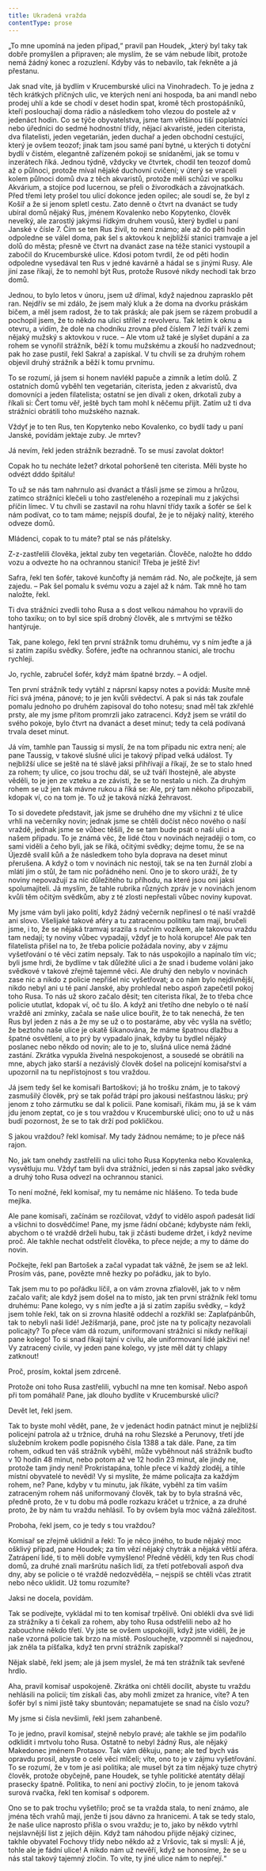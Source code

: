 ```yaml
---
title: Ukradená vražda
contentType: prose
---
```


„To mne upomíná na jeden případ,“ pravil pan Houdek, „který byl taky tak dobře promyšlen a připraven; ale myslím, že se vám nebude líbit, protože nemá žádný konec a rozuzlení. Kdyby vás to nebavilo, tak řekněte a já přestanu.

Jak snad víte, já bydlím v Krucemburské ulici na Vinohradech. To je jedna z těch krátkých příčných ulic, ve kterých není ani hospoda, ba ani mandl nebo prodej uhlí a kde se chodí v deset hodin spat, kromě těch prostopášníků, kteří poslouchají doma rádio a následkem toho vlezou do postele až v jedenáct hodin. Co se týče obyvatelstva, jsme tam většinou tiší poplatníci nebo úředníci do sedmé hodnostní třídy, nějací akvaristé, jeden citerista, dva filatelisti, jeden vegetarián, jeden duchař a jeden obchodní cestující, který je ovšem teozof; jinak tam jsou samé paní bytné, u kterých ti dotyční bydlí v čistém, elegantně zařízeném pokoji se snídaněmi, jak se tomu v inzerátech říká. Jednou týdně, vždycky ve čtvrtek, chodil ten teozof domů až o půlnoci, protože míval nějaké duchovní cvičení; v úterý se vraceli kolem půlnoci domů dva z těch akvaristů, protože měli schůzi ve spolku Akvárium, a stojíce pod lucernou, se přeli o živorodkách a závojnatkách. Před třemi lety prošel tou ulicí dokonce jeden opilec; ale soudí se, že byl z Košíř a že si jenom spletl cestu. Zato denně o čtvrt na dvanáct se tudy ubíral domů nějaký Rus, jménem Kovalenko nebo Kopytenko, člověk nevelký, ale zarostlý jakýmsi řídkým druhem vousů, který bydlel u paní Janské v čísle 7. Čím se ten Rus živil, to není známo; ale až do pěti hodin odpoledne se válel doma, pak šel s aktovkou k nejbližší stanici tramvaje a jel dolů do města; přesně ve čtvrt na dvanáct zase na téže stanici vystoupil a zabočil do Krucemburské ulice. Kdosi potom tvrdil, že od pěti hodin odpoledne vysedával ten Rus v jedné kavárně a hádal se s jinými Rusy. Ale jiní zase říkají, že to nemohl být Rus, protože Rusové nikdy nechodí tak brzo domů.

Jednou, to bylo letos v únoru, jsem už dřímal, když najednou zaprasklo pět ran. Nejdřív se mi zdálo, že jsem malý kluk a že doma na dvorku práskám bičem, a měl jsem radost, že to tak práská; ale pak jsem se rázem probudil a pochopil jsem, že to někdo na ulici střílel z revolveru. Tak letím k oknu a otevru, a vidím, že dole na chodníku zrovna před číslem 7 leží tváří k zemi nějaký mužský s aktovkou v ruce. – Ale vtom už také je slyšet dupání a za rohem se vynořil strážník, běží k tomu mužskému a zkouší ho nadzvednout; pak ho zase pustil, řekl Sakra! a zapískal. V tu chvíli se za druhým rohem objevil druhý strážník a běží k tomu prvnímu.

To se rozumí, já jsem si honem navlékl papuče a zimník a letím dolů. Z ostatních domů vyběhl ten vegetarián, citerista, jeden z akvaristů, dva domovníci a jeden filatelista; ostatní se jen dívali z oken, drkotali zuby a říkali si: Čert tomu věř, ještě bych tam mohl k něčemu přijít. Zatím už ti dva strážníci obrátili toho mužského naznak.

Vždyť je to ten Rus, ten Kopytenko nebo Kovalenko, co bydlí tady u paní Janské, povídám jektaje zuby. Je mrtev?

Já nevím, řekl jeden strážník bezradně. To se musí zavolat doktor!

Copak ho tu necháte ležet? drkotal pohoršeně ten citerista. Měli byste ho odvézt dddo špitálu!

To už se nás tam nahrnulo asi dvanáct a třásli jsme se zimou a hrůzou, zatímco strážníci klečeli u toho zastřeleného a rozepínali mu z jakýchsi příčin límec. V tu chvíli se zastavil na rohu hlavní třídy taxík a šofér se šel k nám podívat, co to tam máme; nejspíš doufal, že je to nějaký nalitý, kterého odveze domů.

Mládenci, copak to tu máte? ptal se nás přátelsky.

Z-z-zastřelili člověka, jektal zuby ten vegetarián. Člověče, naložte ho dddo vozu a odvezte ho na ochrannou stanici! Třeba je ještě živ!

Safra, řekl ten šofér, takové kunčofty já nemám rád. No, ale počkejte, já sem zajedu. – Pak šel pomalu k svému vozu a zajel až k nám. Tak mně ho tam naložte, řekl.

Ti dva strážníci zvedli toho Rusa a s dost velkou námahou ho vpravili do toho taxíku; on to byl sice spíš drobný člověk, ale s mrtvými se těžko hantýruje.

Tak, pane kolego, řekl ten první strážník tomu druhému, vy s ním jeďte a já si zatím zapíšu svědky. Šofére, jeďte na ochrannou stanici, ale trochu rychleji.

Jo, rychle, zabručel šofér, když mám špatné brzdy. – A odjel.

Ten první strážník tedy vytáhl z náprsní kapsy notes a povídá: Musíte mně říci svá jména, pánové; to je jen kvůli svědectví. A pak si nás tak zoufale pomalu jednoho po druhém zapisoval do toho notesu; snad měl tak zkřehlé prsty, ale my jsme přitom promrzli jako zatracenci. Když jsem se vrátil do svého pokoje, bylo čtvrt na dvanáct a deset minut; tedy ta celá podívaná trvala deset minut.

Já vím, tamhle pan Taussig si myslí, že na tom případu nic extra není; ale pane Taussig, v takové slušné ulici je takový případ velká událost. Ty nejbližší ulice se ještě na té slávě jaksi přihřívají a říkají, že se to stalo hned za rohem; ty ulice, co jsou trochu dál, se už tváří lhostejně, ale abyste věděli, to je jen ze vzteku a ze závisti, že se to nestalo u nich. Za druhým rohem se už jen tak mávne rukou a říká se: Ale, prý tam někoho připozabili, kdopak ví, co na tom je. To už je taková nízká žehravost.

To si dovedete představit, jak jsme se druhého dne my všichni z té ulice vrhli na večerníky novin; jednak jsme se chtěli dočíst něco nového o naší vraždě, jednak jsme se vůbec těšili, že se tam bude psát o naší ulici a našem případu. To je známá věc, že lidé čtou v novinách nejraději o tom, co sami viděli a čeho byli, jak se říká, očitými svědky; dejme tomu, že se na Újezdě svalil kůň a že následkem toho byla doprava na deset minut přerušena. A když o tom v novinách nic nestojí, tak se na ten žurnál zlobí a mlátí jím o stůl, že tam nic pořádného není. Ono je to skoro uráží, že ty noviny nepovažují za nic důležitého tu příhodu, na které jsou oni jaksi spolumajiteli. Já myslím, že tahle rubrika různých zpráv je v novinách jenom kvůli těm očitým svědkům, aby z té zlosti nepřestali vůbec noviny kupovat.

My jsme vám byli jako polití, když žádný večerník nepřinesl o té naší vraždě ani slovo. Všelijaké takové aféry a tu zatracenou politiku tam mají, bručeli jsme, i to, že se nějaká tramvaj srazila s ručním vozíkem, ale takovou vraždu tam nedají; ty noviny vůbec vypadají, vždyť je to holá korupce! Ale pak ten filatelista přišel na to, že třeba policie požádala noviny, aby v zájmu vyšetřování o té věci zatím nepsaly. Tak to nás uspokojilo a napínalo tím víc; byli jsme hrdi, že bydlíme v tak důležité ulici a že snad i budeme voláni jako svědkové v takové zřejmě tajemné věci. Ale druhý den nebylo v novinách zase nic a nikdo z policie nepřišel nic vyšetřovat; a co nám bylo nejdivnější, nikdo nebyl ani u té paní Janské, aby prohledal nebo aspoň zapečetil pokoj toho Rusa. To nás už skoro začalo děsit; ten citerista říkal, že to třeba chce policie ututlat, kdopak ví, oč tu šlo. A když ani třetího dne nebylo o té naší vraždě ani zmínky, začala se naše ulice bouřit, že to tak nenechá, že ten Rus byl jeden z nás a že my se už o to postaráme, aby věc vyšla na světlo; že beztoho naše ulice je okatě šikanována, že máme špatnou dlažbu a špatné osvětlení, a to prý by vypadalo jinak, kdyby tu bydlel nějaký poslanec nebo někdo od novin; ale to je to, slušná ulice nemá žádné zastání. Zkrátka vypukla živelná nespokojenost, a sousedé se obrátili na mne, abych jako starší a nezávislý člověk došel na policejní komisařství a upozornil na tu nepřístojnost s tou vraždou.

Já jsem tedy šel ke komisaři Bartoškovi; já ho trošku znám, je to takový zasmušilý člověk, prý se tak pořád trápí pro jakousi nešťastnou lásku; prý jenom z toho zármutku se dal k policii. Pane komisaři, říkám mu, já se k vám jdu jenom zeptat, co je s tou vraždou v Krucemburské ulici; ono to už u nás budí pozornost, že se to tak drží pod pokličkou.

S jakou vraždou? řekl komisař. My tady žádnou nemáme; to je přece náš rajon.

No, jak tam onehdy zastřelili na ulici toho Rusa Kopytenka nebo Kovalenka, vysvětluju mu. Vždyť tam byli dva strážníci, jeden si nás zapsal jako svědky a druhý toho Rusa odvezl na ochrannou stanici.

To není možné, řekl komisař, my tu nemáme nic hlášeno. To teda bude mejlka.

Ale pane komisaři, začínám se rozčilovat, vždyť to vidělo aspoň padesát lidí a všichni to dosvědčíme! Pane, my jsme řádní občané; kdybyste nám řekli, abychom o té vraždě drželi hubu, tak ji zčásti budeme držet, i když nevíme proč. Ale takhle nechat odstřelit člověka, to přece nejde; a my to dáme do novin.

Počkejte, řekl pan Bartošek a začal vypadat tak vážně, že jsem se až lekl. Prosím vás, pane, povězte mně hezky po pořádku, jak to bylo.

Tak jsem mu to po pořádku líčil, a on vám zrovna zfialověl, jak to v něm začalo vařit; ale když jsem došel na to místo, jak ten první strážník řekl tomu druhému: Pane kolego, vy s ním jeďte a já si zatím zapíšu svědky, – když jsem tohle řekl, tak on si zrovna hlasitě oddechl a rozkřikl se: Zaplaťpánbůh, tak to nebyli naši lidé! Ježíšmarjá, pane, proč jste na ty policajty nezavolali policajty? To přece vám dá rozum, uniformovaní strážníci si nikdy neříkají pane kolego! To si snad říkají tajní v civilu, ale uniformovaní lidé jakživi ne! Vy zatracený civile, vy jeden pane kolego, vy jste měl dát ty chlapy zatknout!

Proč, prosím, koktal jsem zdrceně.

Protože oni toho Rusa zastřelili, vybuchl na mne ten komisař. Nebo aspoň při tom pomáhali! Pane, jak dlouho bydlíte v Krucemburské ulici?

Devět let, řekl jsem.

Tak to byste mohl vědět, pane, že v jedenáct hodin patnáct minut je nejbližší policejní patrola až u tržnice, druhá na rohu Slezské a Perunovy, třetí jde služebním krokem podle popisného čísla 1388 a tak dále. Pane, za tím rohem, odkud ten váš strážník vyběhl, může vyběhnout náš strážník buďto v 10 hodin 48 minut, nebo potom až ve 12 hodin 23 minut, ale jindy ne, protože tam jindy není! Prokristapána, tohle přece ví každý zloděj, a tihle místní obyvatelé to nevědí! Vy si myslíte, že máme policajta za každým rohem, ne? Pane, kdyby v tu minutu, jak říkáte, vyběhl za tím vaším zatraceným rohem náš uniformovaný člověk, tak by to byla strašná věc, předně proto, že v tu dobu má podle rozkazu kráčet u tržnice, a za druhé proto, že by nám tu vraždu nehlásil. To by ovšem byla moc vážná záležitost.

Proboha, řekl jsem, co je tedy s tou vraždou?

Komisař se zřejmě uklidnil a řekl: To je něco jiného, to bude nějaký moc ošklivý případ, pane Houdek; za tím vězí nějaký chytrák a nějaká větší aféra. Zatrápení lidé, ti to měli dobře vymyšleno! Předně věděli, kdy ten Rus chodí domů, za druhé znali maršrútu našich lidí, za třetí potřebovali aspoň dva dny, aby se policie o té vraždě nedozvěděla, – nejspíš se chtěli včas ztratit nebo něco uklidit. Už tomu rozumíte?

Jaksi ne docela, povídám.

Tak se podívejte, vykládal mi to ten komisař trpělivě. Oni oblékli dva své lidi za strážníky a ti čekali za rohem, aby toho Rusa odstřelili nebo až ho zabouchne někdo třetí. Vy jste se ovšem uspokojili, když jste viděli, že je naše vzorná policie tak brzo na místě. Poslouchejte, vzpomněl si najednou, jak zněla ta píšťalka, když ten první strážník zapískal?

Nějak slabě, řekl jsem; ale já jsem myslel, že má ten strážník tak sevřené hrdlo.

Aha, pravil komisař uspokojeně. Zkrátka oni chtěli docílit, abyste tu vraždu nehlásili na policii; tím získali čas, aby mohli zmizet za hranice, víte? A ten šofér byl s nimi jistě taky sbuntován; nepamatujete se snad na číslo vozu?

My jsme si čísla nevšimli, řekl jsem zahanbeně.

To je jedno, pravil komisař, stejně nebylo pravé; ale takhle se jim podařilo odklidit i mrtvolu toho Rusa. Ostatně to nebyl žádný Rus, ale nějaký Makedonec jménem Protasov. Tak vám děkuju, pane; ale teď bych vás opravdu prosil, abyste o celé věci mlčeli; víte, ono to je v zájmu vyšetřování. To se rozumí, že v tom je asi politika; ale musel být za tím nějaký tuze chytrý člověk, protože obyčejně, pane Houdek, se tyhle politické atentáty dělají prasecky špatně. Politika, to není ani poctivý zločin, to je jenom taková surová rvačka, řekl ten komisař s odporem.

Ono se to pak trochu vyšetřilo; proč se ta vražda stala, to není známo, ale jména těch vrahů mají, jenže ti jsou dávno za hranicemi. A tak se tedy stalo, že naše ulice naprosto přišla o svou vraždu; je to, jako by někdo vytrhl nejslavnější list z jejích dějin. Když tam náhodou přijde nějaký cizinec, takhle obyvatel Fochovy třídy nebo někdo až z Vršovic, tak si myslí: A jé, tohle ale je fádní ulice! A nikdo nám už nevěří, když se honosíme, že se u nás stal takový tajemný zločin. To víte, ty jiné ulice nám to nepřejí.“
